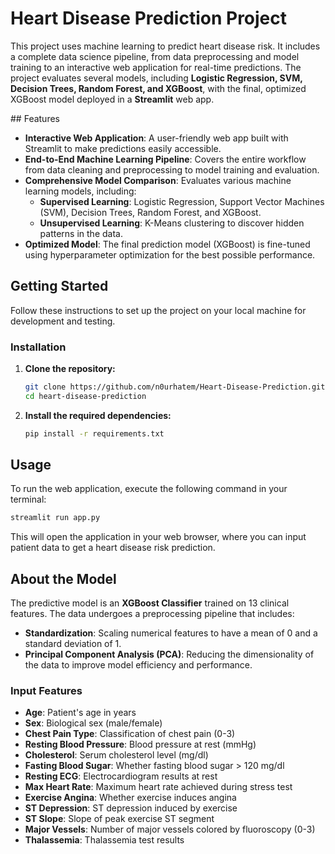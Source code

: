 # Heart Disease Prediction Project

This project uses machine learning to predict heart disease risk. It includes a complete data science pipeline, from data preprocessing and model training to an interactive web application for real-time predictions. The project evaluates several models, including **Logistic Regression, SVM, Decision Trees, Random Forest, and XGBoost**, with the final, optimized XGBoost model deployed in a **Streamlit** web app.

  \#\# Features

  * **Interactive Web Application**: A user-friendly web app built with Streamlit to make predictions easily accessible.
  * **End-to-End Machine Learning Pipeline**: Covers the entire workflow from data cleaning and preprocessing to model training and evaluation.
  * **Comprehensive Model Comparison**: Evaluates various machine learning models, including:
      * **Supervised Learning**: Logistic Regression, Support Vector Machines (SVM), Decision Trees, Random Forest, and XGBoost.
      * **Unsupervised Learning**: K-Means clustering to discover hidden patterns in the data.
  * **Optimized Model**: The final prediction model (XGBoost) is fine-tuned using hyperparameter optimization for the best possible performance.

## Getting Started

Follow these instructions to set up the project on your local machine for development and testing.

### Installation

1.  **Clone the repository:**
    ```bash
    git clone https://github.com/n0urhatem/Heart-Disease-Prediction.git
    cd heart-disease-prediction
    ```
2.  **Install the required dependencies:**
    ```bash
    pip install -r requirements.txt
    ```

## Usage

To run the web application, execute the following command in your terminal:

```bash
streamlit run app.py
```

This will open the application in your web browser, where you can input patient data to get a heart disease risk prediction.

## About the Model

The predictive model is an **XGBoost Classifier** trained on 13 clinical features. The data undergoes a preprocessing pipeline that includes:

  * **Standardization**: Scaling numerical features to have a mean of 0 and a standard deviation of 1.
  * **Principal Component Analysis (PCA)**: Reducing the dimensionality of the data to improve model efficiency and performance.

### Input Features

  * **Age**: Patient's age in years
  * **Sex**: Biological sex (male/female)
  * **Chest Pain Type**: Classification of chest pain (0-3)
  * **Resting Blood Pressure**: Blood pressure at rest (mmHg)
  * **Cholesterol**: Serum cholesterol level (mg/dl)
  * **Fasting Blood Sugar**: Whether fasting blood sugar \> 120 mg/dl
  * **Resting ECG**: Electrocardiogram results at rest
  * **Max Heart Rate**: Maximum heart rate achieved during stress test
  * **Exercise Angina**: Whether exercise induces angina
  * **ST Depression**: ST depression induced by exercise
  * **ST Slope**: Slope of peak exercise ST segment
  * **Major Vessels**: Number of major vessels colored by fluoroscopy (0-3)
  * **Thalassemia**: Thalassemia test results
